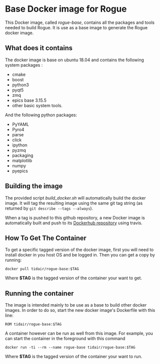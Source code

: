 # Base Docker image for Rogue

This Docker image, called *rogue-base*, contains all the packages and tools needed to build Rogue. It is use as a base image to generate the Rogue docker image.

## What does it contains

The docker image is base on ubuntu 18.04 and contains the following system packages :
- cmake
- boost
- python3
- pyqt5
- zmq
- epics base 3.15.5
- other basic system tools.

And the following python packages:
- PyYAML
- Pyro4
- parse
- click
- ipython
- pyzmq
- packaging
- matplotlib
- numpy
- pyepics

## Building the image

The provided script *build_docker.sh* will automatically build the docker image. It will tag the resulting image using the same git tag string (as returned by `git describe --tags --always`).

When a tag is pushed to this github repository, a new Docker image is automatically built and push to its [Dockerhub repository](https://hub.docker.com/r/tidair/rogue-base) using travis.

## How To Get The Container

To get a specific tagged version of the docker image, first you will need to install docker in you host OS and be logged in. Then you can get a copy by running:

```
docker pull tidair/rogue-base:$TAG
```
Where **$TAG** is the tagged version of the container your want to get.

## Running the container

The image is intended mainly to be use as a base to build other docker images. In order to do so, start the new docker image's Dockerfile with this line:

```
ROM tidair/rogue-base:$TAG
```

A container however can be run as well from this image. For example, you can start the container in the foreground with this command

```
docker run -ti --rm --name rogue-base tidair/rogue-base:$TAG
```

Where **$TAG** is the tagged version of the container your want to run.
